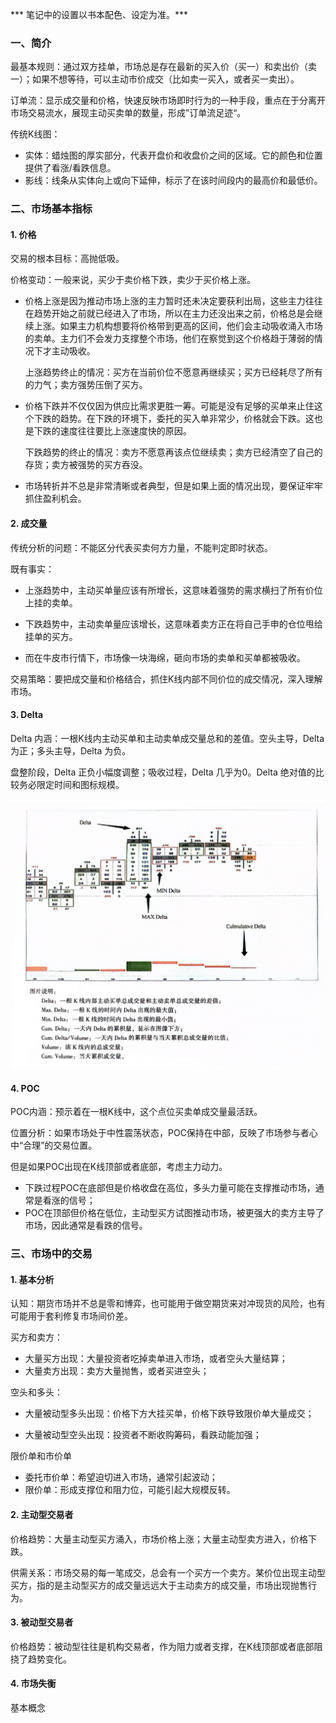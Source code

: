 *** 笔记中的设置以书本配色、设定为准。***

### 一、简介

最基本规则：通过双方挂单，市场总是存在最新的买入价（买一）和卖出价（卖一）；如果不想等待，可以主动市价成交（比如卖一买入，或者买一卖出）。

订单流：显示成交量和价格，快速反映市场即时行为的一种手段，重点在于分离开市场交易流水，展现主动买卖单的数量，形成”订单流足迹“。

传统K线图：

+ 实体：蜡烛图的厚实部分，代表开盘价和收盘价之间的区域。它的颜色和位置提供了看涨/看跌信息。
+ 影线：线条从实体向上或向下延伸，标示了在该时间段内的最高价和最低价。

### 二、市场基本指标

#### 1. 价格

交易的根本目标：高抛低吸。

价格变动：一般来说，买少于卖价格下跌，卖少于买价格上涨。

+ 价格上涨是因为推动市场上涨的主力暂时还未决定要获利出局，这些主力往往在趋势开始之前就已经进入了市场，所以在主力还没出来之前，价格总是会继续上涨。如果主力机构想要将价格带到更高的区间，他们会主动吸收涌入市场的卖单。主力们不会发力支撑整个市场，他们在察觉到这个价格趋于薄弱的情况下才主动吸收。

  上涨趋势终止的情况：﻿﻿﻿买方在当前价位不愿意再继续买；买方已经耗尽了所有的力气；卖方强势压倒了买方。

+ 价格下跌并不仅仅因为供应比需求更胜一筹。可能是没有足够的买单来止住这个下跌的趋势。在下跌的环境下，委托的买入单非常少，价格就会下跌。这也是下跌的速度往往要比上涨速度快的原因。

  下跌趋势的终止的情况：﻿﻿卖方不愿意再该点位继续卖；﻿﻿﻿卖方已经清空了自己的存货；卖方被强势的买方吞没。

+ 市场转折并不总是非常清晰或者典型，但是如果上面的情况出现，要保证牢牢抓住盈利机会。

#### 2. 成交量

传统分析的问题：不能区分代表买卖何方力量，不能判定即时状态。

既有事实：

+ 上涨趋势中，主动买单量应该有所增长，这意味着强势的需求横扫了所有价位上挂的卖单。

+ 下跌趋势中，主动卖单量应该增长，这意味着卖方正在将自己手申的仓位甩给挂单的买方。

+ 而在牛皮市行情下，市场像一块海绵，砸向市场的卖单和买单都被吸收。

交易策略：要把成交量和价格结合，抓住K线内部不同价位的成交情况，深入理解市场。

#### 3. Delta

Delta 内涵：一根K线内主动买单和主动卖单成交量总和的差值。空头主导，Delta 为正；多头主导，Delta 为负。

盘整阶段，Delta 正负小幅度调整；吸收过程，Delta 几乎为0。Delta 绝对值的比较务必限定时间和图标规模。

<img src="_illus/delta.png" alt="delta" style="zoom:50%;" />

#### 4. POC

POC内涵：预示着在一根K线中，这个点位买卖单成交量最活跃。

位置分析：如果市场处于中性震荡状态，POC保持在中部，反映了市场参与者心中“合理”的交易位置。

但是如果POC出现在K线顶部或者底部，考虑主力动力。

+ 下跌过程POC在底部但是价格收盘在高位，多头力量可能在支撑推动市场，通常是看涨的信号；
+ POC在顶部但价格在低位，主动型买方试图推动市场，被更强大的卖方主导了市场，因此通常是看跌的信号。

### 三、市场中的交易

#### 1. 基本分析

认知：期货市场并不总是零和博弈，也可能用于做空期货来对冲现货的风险，也有可能用于套利修复市场间价差。

买方和卖方：

+ 大量买方出现：大量投资者吃掉卖单进入市场，或者空头大量结算；
+ 大量卖方出现：卖方大量抛售，或者买进空头；

空头和多头：

+ 大量被动型多头出现：价格下方大挂买单，价格下跌导致限价单大量成交；

+ 大量被动型空头出现：投资者不断收购筹码，看跌动能加强；

限价单和市价单

+ 委托市价单：希望迫切进入市场，通常引起波动；
+ 限价单：形成支撑位和阻力位，可能引起大规模反转。

#### 2. 主动型交易者

价格趋势：大量主动型买方涌入，市场价格上涨；大量主动型卖方进入，价格下跌。

供需关系：市场交易的每一笔成交，总会有一个买方一个卖方。某价位出现主动型买方，指的是主动型买方的成交量远远大于主动卖方的成交量，市场出现抛售行为。

#### 3. 被动型交易者

价格趋势：被动型往往是机构交易者，作为阻力或者支撑，在K线顶部或者底部阻挠了趋势变化。

#### 4. 市场失衡

基本概念



